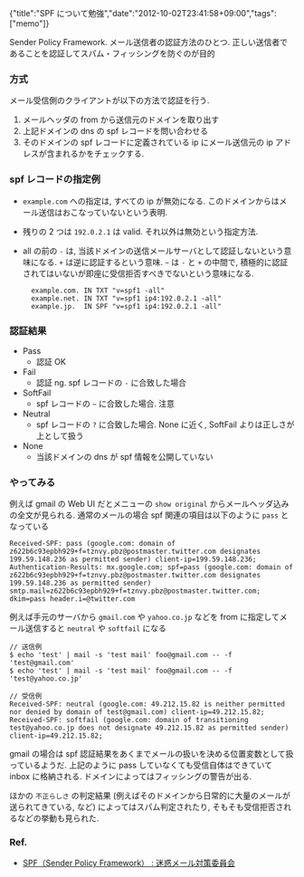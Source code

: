 {"title":"SPF について勉強","date":"2012-10-02T23:41:58+09:00","tags":["memo"]}

Sender Policy Framework. メール送信者の認証方法のひとつ. 正しい送信者であることを認証してスパム・フィッシングを防ぐのが目的

### 方式

メール受信側のクライアントが以下の方法で認証を行う.

1. メールヘッダの from から送信元のドメインを取り出す
2. 上記ドメインの dns の spf レコードを問い合わせる
3. そのドメインの spf レコードに定義されている ip にメール送信元の ip アドレスが含まれるかをチェックする.

### spf レコードの指定例

- `example.com` への指定は, すべての ip が無効になる. このドメインからはメール送信はおこなっていないという表明.
- 残りの 2 つは `192.0.2.1` は valid. それ以外は無効という指定方法.
- all の前の `-` は, 当該ドメインの送信メールサーバとして認証しないという意味になる. `+` は逆に認証するという意味. `~` は `-` と `+` の中間で, 積極的に認証されてはいないが即座に受信拒否すべきでないという意味になる.

        example.com. IN TXT "v=spf1 -all"
        example.net. IN TXT "v=spf1 ip4:192.0.2.1 -all"
        example.jp.  IN SPF "v=spf1 ip4:192.0.2.1 -all"

### 認証結果

- Pass
  - 認証 OK
- Fail
  - 認証 ng. spf レコードの `-` に合致した場合
- SoftFail
  - spf レコードの `~` に合致した場合. 注意
- Neutral
  - spf レコードの `?` に合致した場合. None に近く, SoftFail よりは正しさが上として扱う
- None
  - 当該ドメインの dns が spf 情報を公開していない

### やってみる

例えば gmail の Web UI だとメニューの `show original` からメールヘッダ込みの全文が見られる. 通常のメールの場合 spf 関連の項目は以下のように `pass` となっている

    Received-SPF: pass (google.com: domain of z622b6c93epbh929+f=tznvy.pbz@postmaster.twitter.com designates 199.59.148.236 as permitted sender) client-ip=199.59.148.236;
    Authentication-Results: mx.google.com; spf=pass (google.com: domain of z622b6c93epbh929+f=tznvy.pbz@postmaster.twitter.com designates 199.59.148.236 as permitted sender) smtp.mail=z622b6c93epbh929+f=tznvy.pbz@postmaster.twitter.com; dkim=pass header.i=@twitter.com

例えば手元のサーバから `gmail.com` や `yahoo.co.jp` などを from に指定してメール送信すると `neutral` や `softfail` になる

    // 送信例
    $ echo 'test' | mail -s 'test mail' foo@gmail.com -- -f 'test@gmail.com'
    $ echo 'test' | mail -s 'test mail' foo@gmail.com -- -f 'test@yahoo.co.jp'

    // 受信例
    Received-SPF: neutral (google.com: 49.212.15.82 is neither permitted nor denied by domain of test@gmail.com) client-ip=49.212.15.82;
    Received-SPF: softfail (google.com: domain of transitioning test@yahoo.co.jp does not designate 49.212.15.82 as permitted sender) client-ip=49.212.15.82;

gmail の場合は spf 認証結果をあくまでメールの扱いを決める位置変数として扱っているようだ. 上記のように pass していなくても受信自体はできていて inbox に格納される. ドメインによってはフィッシングの警告が出る.

ほかの `不正らしさ` の判定結果 (例えばそのドメインから日常的に大量のメールが送られてきている, など) によってはスパム判定されたり, そもそも受信拒否されるなどの挙動も見られた.


### Ref.

- [SPF（Sender Policy Framework） : 迷惑メール対策委員会](http://salt.iajapan.org/wpmu/anti_spam/admin/tech/explanation/spf/)
